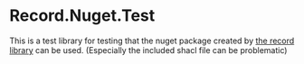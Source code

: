 # Record.Nuget.Test
This is a test library for testing that the nuget package created by [the record library](../../Record) can be used. (Especially the included shacl file can be problematic)